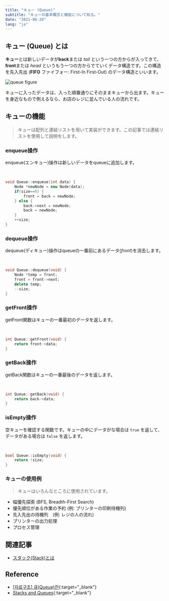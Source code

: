 ```yaml
---
title: "キュー (Queue)"
subtitle: "キューの基本概念と機能について知る。"
date: "2021-06-20"
lang: "ja"
---
```


## キュー (Queue) とは
**キュー**とは新しいデータが**back**または *tail* という一つの方からが入ってきて、**front**または *head* というもう一つの方からでていくデータ構造です。この構造を先入先出 (**FIFO** ファイフォー: First-In First-Out) の<wbr>データ構造<wbr>といいます。

![queue figure](/images/in-post/dsa/queue/queue-ja.svg)

キューに入ったデータは、入った順番通りにそのままキューから出ます。キューを身近なもので例えるなら、お店のレジに並んでいる人の流れです。

## キューの機能

> キューは配列と連結リストを用いて実装ができます。この記事では連結リストを使用して説明をします。

### enqueue操作
enqueue(エンキュー)操作は新しいデータをqueueに追加します。

<br> 

```cpp
void Queue::enqueue(int data) {
    Node *newNode = new Node(data);
    if(size==0) {
        front = back = newNode;
    } else {
        back->next = newNode;
        back = newNode;
    }
    ++size;
}
```

### dequeue操作

dequeue(ディキュー)操作はqueueの一番前にあるデータ(*front*)を消去します。

<br>

```cpp
void Queue::dequeue(void) {
    Node *temp = front;
    front = front->next;
    delete temp;
    --size;
}
```

### getFront操作

getFront関数はキューの一番最初のデータを返します。

<br>

```cpp
int Queue::getFront(void) {
    return front->data;
}
```

### getBack操作

getBack関数はキューの一番最後のデータを返します。

<br>

```cpp
int Queue::getBack(void) {
    return back->data;
}
```

### isEmpty操作

空キューを確認する関数です。キューの中にデータがな場合は `true` を返して、データがある場合は `false` を返します。

<br>

```cpp
bool Queue::isEmpty(void) {
    return !size;
}
```

### キューの使用例
> キューはいろんなところに使用されています。

- 幅優先探索 (BFS, Breadth-First Search)
- 優先順位がある作業の予約 (例: プリンターの印刷待機列)
- 先入先出の待機列　(例: レジの人の流れ)
- プリンターの出力処理
- プロセス管理

## 関連記事
- [スタック(Stack)とは](/ja/ds/stack)

## Reference
- [[자료구조] 큐(Queue)란](https://gmlwjd9405.github.io/2018/08/02/data-structure-queue.html){:target="_blank"}
- [Stacks and Queues](https://www.andrew.cmu.edu/course/15-121/lectures/Stacks%20and%20Queues/Stacks%20and%20Queues.html){:target="_blank"}
